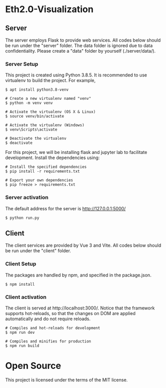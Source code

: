 # Eth2.0-Visualization

## Server

The server employs Flask to provide web services. 
All codes below should be run under the "server" folder.
The data folder is ignored due to data confidentiality. 
Please create a "data" folder by yourself (./server/data/).

### Server Setup

This project is created using Python 3.8.5. It is recommended to use virtualenv to build the project. 
For example, 

``` 
$ apt install python3.8-venv

# Create a new virtualenv named "venv"
$ python -m venv venv

# Activate the virtualenv (OS X & Linux)
$ source venv/bin/activate

# Activate the virtualenv (Windows)
$ venv\Scripts\activate

# Deactivate the virtualenv
$ deactivate
```

For this project, we will be installing flask and jupyter lab to facilitate development. Install the dependencies using:

```
# Install the specified dependencies
$ pip install -r requirements.txt

# Export your own dependencies
$ pip freeze > requirements.txt
```

### Server activation

The default address for the server is http://127.0.0.1:5000/

```
$ python run.py
```


## Client

The client services are provided by Vue 3 and Vite. 
All codes below should be run under the "client" folder.

### Client Setup

The packages are handled by npm, and specified in the package.json.

```
$ npm install
```

### Client activation

The client is served at http://localhost:3000/.
Notice that the framework supports hot-reloads, so that the changes on DOM are applied automatically and do not require reloads.

```
# Compiles and hot-reloads for development
$ npm run dev

# Compiles and minifies for production
$ npm run build
```

# Open Source
This project is licensed under the terms of the MIT license.
